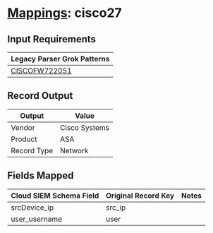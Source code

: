 # [Mappings](README.md): cisco27

## Input Requirements

|Legacy Parser Grok Patterns|
|-------------|
|[CISCOFW722051](../legacy_parsers/CISCOFW722051.md)|

## Record Output

|Output|Value|
|------|-----|
|Vendor|Cisco Systems|
|Product|ASA|
|Record Type|Network|

## Fields Mapped

|Cloud SIEM Schema Field|Original Record Key|Notes|
|-----------------------|-------------------|-----|
|srcDevice_ip|src_ip||
|user_username|user||

